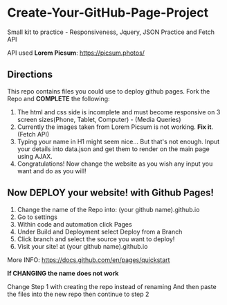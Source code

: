 # Create-Your-GitHub-Page-Project
Small kit to practice - Responsiveness, Jquery, JSON Practice and Fetch API

API used **Lorem Picsum**: https://picsum.photos/

## Directions

This repo contains files you could use to deploy github pages. Fork the Repo and **COMPLETE** the following:

1. The html and css side is incomplete and must become responsive on 3 screen sizes(Phone, Tablet, Computer) - (Media Queries)
2. Currently the images taken from Lorem Picsum is not working. **Fix it**. (Fetch API)
3. Typing your name in H1 might seem nice... But that's not enough. Input your details into data.json and get them to render on the main page using AJAX.
4. Congratulations! Now change the website as you wish any input you want and do as you will!

## **Now DEPLOY your website! with Github Pages!**

1. Change the name of the Repo into: (your github name).github.io
2. Go to settings
3. Within code and automation click Pages
4. Under Build and Deployment select Deploy from a Branch
5. Click branch and select the source you want to deploy!
6. Visit your site! at (your github name).github.io

More INFO: https://docs.github.com/en/pages/quickstart


**If CHANGING the name does not work**

Change Step 1 with creating the repo instead of renaming
And then paste the files into the new repo then continue to step 2
